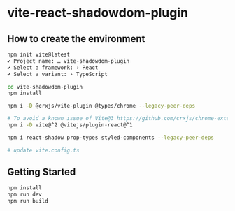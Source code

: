 # vite-react-shadowdom-plugin

## How to create the environment

```sh
npm init vite@latest
✔ Project name: … vite-shadowdom-plugin
✔ Select a framework: › React
✔ Select a variant: › TypeScript

cd vite-shadowdom-plugin
npm install

npm i -D @crxjs/vite-plugin @types/chrome --legacy-peer-deps

# To avoid a known issue of Vite@3 https://github.com/crxjs/chrome-extension-tools/issues/454#issuecomment-1214461890
npm i -D vite@^2 @vitejs/plugin-react@^1

npm i react-shadow prop-types styled-components --legacy-peer-deps

# update vite.config.ts
```

## Getting Started

```sh
npm install
npm run dev
npm run build
```
